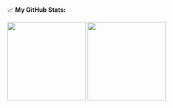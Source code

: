 📈 **My GitHub Stats:**

<p>
  <img height="180em" src="https://github-readme-stats.vercel.app/api?username=ohmbound&show_icons=true&hide_border=true&&count_private=true&include_all_commits=true" />
  <img height="180em" src="https://github-readme-stats.vercel.app/api/top-langs/?username=ohmbound&exclude_repo=KNN-Image-Classification&show_icons=true&hide_border=true&layout=compact&langs_count=8"/>
</p>
